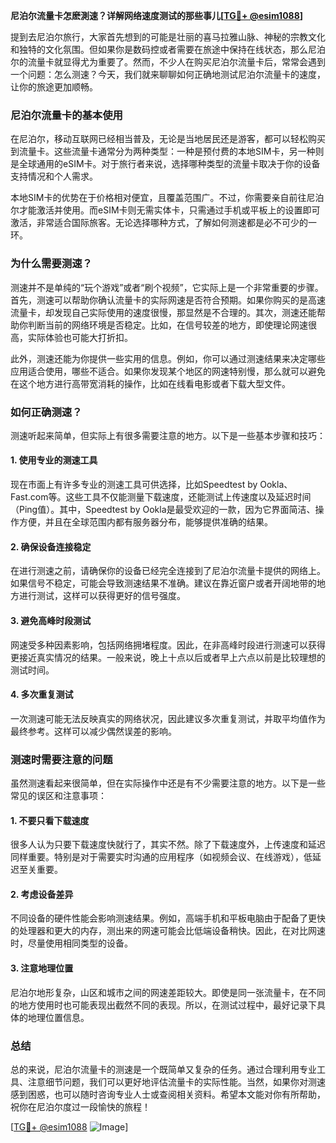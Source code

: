**尼泊尔流量卡怎麽測速？详解网络速度测试的那些事儿[[TG💪+ @esim1088](https://t.me/s/esim1088)]**

提到去尼泊尔旅行，大家首先想到的可能是壮丽的喜马拉雅山脉、神秘的宗教文化和独特的文化氛围。但如果你是数码控或者需要在旅途中保持在线状态，那么尼泊尔的流量卡就显得尤为重要了。然而，不少人在购买尼泊尔流量卡后，常常会遇到一个问题：怎么测速？今天，我们就来聊聊如何正确地测试尼泊尔流量卡的速度，让你的旅途更加顺畅。

### 尼泊尔流量卡的基本使用

在尼泊尔，移动互联网已经相当普及，无论是当地居民还是游客，都可以轻松购买到流量卡。这些流量卡通常分为两种类型：一种是预付费的本地SIM卡，另一种则是全球通用的eSIM卡。对于旅行者来说，选择哪种类型的流量卡取决于你的设备支持情况和个人需求。

本地SIM卡的优势在于价格相对便宜，且覆盖范围广。不过，你需要亲自前往尼泊尔才能激活并使用。而eSIM卡则无需实体卡，只需通过手机或平板上的设置即可激活，非常适合国际旅客。无论选择哪种方式，了解如何测速都是必不可少的一环。

### 为什么需要测速？

测速并不是单纯的“玩个游戏”或者“刷个视频”，它实际上是一个非常重要的步骤。首先，测速可以帮助你确认流量卡的实际网速是否符合预期。如果你购买的是高速流量卡，却发现自己实际使用的速度很慢，那显然是不合理的。其次，测速还能帮助你判断当前的网络环境是否稳定。比如，在信号较差的地方，即使理论网速很高，实际体验也可能大打折扣。

此外，测速还能为你提供一些实用的信息。例如，你可以通过测速结果来决定哪些应用适合使用，哪些不适合。如果你发现某个地区的网速特别慢，那么就可以避免在这个地方进行高带宽消耗的操作，比如在线看电影或者下载大型文件。

### 如何正确测速？

测速听起来简单，但实际上有很多需要注意的地方。以下是一些基本步骤和技巧：

#### 1. 使用专业的测速工具

现在市面上有许多专业的测速工具可供选择，比如Speedtest by Ookla、Fast.com等。这些工具不仅能测量下载速度，还能测试上传速度以及延迟时间（Ping值）。其中，Speedtest by Ookla是最受欢迎的一款，因为它界面简洁、操作方便，并且在全球范围内都有服务器分布，能够提供准确的结果。

#### 2. 确保设备连接稳定

在进行测速之前，请确保你的设备已经完全连接到了尼泊尔流量卡提供的网络上。如果信号不稳定，可能会导致测速结果不准确。建议在靠近窗户或者开阔地带的地方进行测试，这样可以获得更好的信号强度。

#### 3. 避免高峰时段测试

网速受多种因素影响，包括网络拥堵程度。因此，在非高峰时段进行测速可以获得更接近真实情况的结果。一般来说，晚上十点以后或者早上六点以前是比较理想的测试时间。

#### 4. 多次重复测试

一次测速可能无法反映真实的网络状况，因此建议多次重复测试，并取平均值作为最终参考。这样可以减少偶然误差的影响。

### 测速时需要注意的问题

虽然测速看起来很简单，但在实际操作中还是有不少需要注意的地方。以下是一些常见的误区和注意事项：

#### 1. 不要只看下载速度

很多人认为只要下载速度快就行了，其实不然。除了下载速度外，上传速度和延迟同样重要。特别是对于需要实时沟通的应用程序（如视频会议、在线游戏），低延迟至关重要。

#### 2. 考虑设备差异

不同设备的硬件性能会影响测速结果。例如，高端手机和平板电脑由于配备了更快的处理器和更大的内存，测出来的网速可能会比低端设备稍快。因此，在对比网速时，尽量使用相同类型的设备。

#### 3. 注意地理位置

尼泊尔地形复杂，山区和城市之间的网速差距较大。即使是同一张流量卡，在不同的地方使用时也可能表现出截然不同的表现。所以，在测试过程中，最好记录下具体的地理位置信息。

### 总结

总的来说，尼泊尔流量卡的测速是一个既简单又复杂的任务。通过合理利用专业工具、注意细节问题，我们可以更好地评估流量卡的实际性能。当然，如果你对测速感到困惑，也可以随时咨询专业人士或查阅相关资料。希望本文能对你有所帮助，祝你在尼泊尔度过一段愉快的旅程！

[[TG💪+ @esim1088](https://t.me/s/esim1088) ![Image](https://i.postimg.cc/4NQfJmqS/Snipaste-2025-05-13-00-14-12.png)]